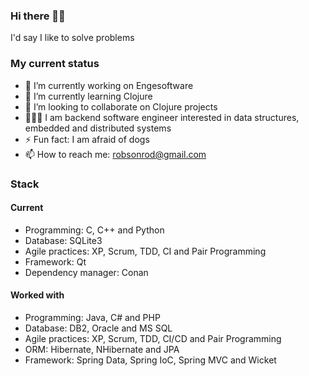 ### Hi there 👋🏽

I'd say I like to solve problems

### My current status
- 🔭 I’m currently working on Engesoftware
- 🌱 I’m currently learning Clojure
- 👯 I’m looking to collaborate on Clojure projects
- 👨🏽‍💻 I am backend software engineer interested in data structures, embedded and distributed systems
- ⚡ Fun fact: I am afraid of dogs
- 📫 How to reach me: robsonrod@gmail.com

### Stack

#### Current
- Programming: C, C++ and Python
- Database: SQLite3
- Agile practices: XP, Scrum, TDD, CI and Pair Programming
- Framework: Qt
- Dependency manager: Conan

#### Worked with
- Programming: Java, C# and PHP
- Database: DB2, Oracle and MS SQL
- Agile practices: XP, Scrum, TDD, CI/CD and Pair Programming
- ORM: Hibernate, NHibernate and JPA
- Framework: Spring Data, Spring IoC, Spring MVC and Wicket

<!--
**robsonrod/robsonrod** is a ✨ _special_ ✨ repository because its `README.md` (this file) appears on your GitHub profile.

Here are some ideas to get you started:

- 🔭 I’m currently working on 
- 🌱 I’m currently learning ...
- 👯 I’m looking to collaborate on ...
- 🤔 I’m looking for help with ...
- 💬 Ask me about ...
- 😄 Pronouns: He/Him
- ⚡ Fun fact: ...
-->
